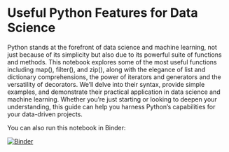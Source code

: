 # Useful Python Features for Data Science

Python stands at the forefront of data science and machine learning, not just because of its simplicity but also due to its powerful suite of functions and methods. This notebook explores some of the most useful functions including map(), filter(), and zip(), along with the elegance of list and dictionary comprehensions, the power of iterators and generators and the versatility of decorators. We’ll delve into their syntax, provide simple examples, and demonstrate their practical application in data science and machine learning. Whether you’re just starting or looking to deepen your understanding, this guide can help you harness Python’s capabilities for your data-driven projects.


You can also run this notebook in Binder:

[![Binder](https://mybinder.org/badge_logo.svg)](https://mybinder.org/v2/gh/StanKarz/useful_python_features/main)
